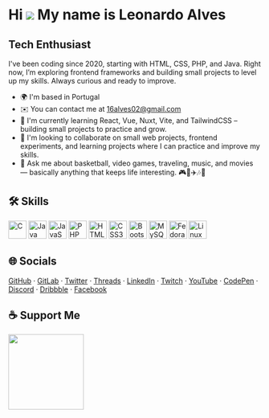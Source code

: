 Hi ![](https://user-images.githubusercontent.com/18350557/176309783-0785949b-9127-417c-8b55-ab5a4333674e.gif) My name is Leonardo Alves
=======================================================================================================================================

Tech Enthusiast
---------------

I've been coding since 2020, starting with HTML, CSS, PHP, and Java. Right now, I’m exploring frontend frameworks and building small projects to level up my skills. Always curious and ready to improve.

* 🌍  I'm based in Portugal  
* ✉️  You can contact me at [16alves02@gmail.com](mailto:16alves02@gmail.com)  
* 🧠  I'm currently learning React, Vue, Nuxt, Vite, and TailwindCSS – building small projects to practice and grow.  
* 👥  I'm looking to collaborate on small web projects, frontend experiments, and learning projects where I can practice and improve my skills.  
* 💬  Ask me about basketball, video games, traveling, music, and movies — basically anything that keeps life interesting. 🎮🏀✈️🎶🍿  

## 🛠️ Skills  

<p align="left">
<a href="https://docs.microsoft.com/en-us/cpp/?view=msvc-170" target="_blank" rel="noreferrer"><img src="https://raw.githubusercontent.com/danielcranney/readme-generator/main/public/icons/skills/c-colored.svg" alt="C" title="C" width="36" height="36" /></a>
<a href="https://www.oracle.com/java/" target="_blank" rel="noreferrer"><img src="https://raw.githubusercontent.com/danielcranney/readme-generator/main/public/icons/skills/java-colored.svg" alt="Java" title="Java" width="36" height="36" /></a>
<a href="https://developer.mozilla.org/en-US/docs/Web/JavaScript" target="_blank" rel="noreferrer"><img src="https://raw.githubusercontent.com/danielcranney/readme-generator/main/public/icons/skills/javascript-colored.svg" alt="JavaScript" title="JavaScript" width="36" height="36" /></a>
<a href="https://www.php.net/" target="_blank" rel="noreferrer"><img src="https://raw.githubusercontent.com/danielcranney/readme-generator/main/public/icons/skills/php-colored.svg" alt="PHP" title="PHP" width="36" height="36" /></a>
<a href="https://developer.mozilla.org/en-US/docs/Glossary/HTML5" target="_blank" rel="noreferrer"><img src="https://raw.githubusercontent.com/danielcranney/readme-generator/main/public/icons/skills/html5-colored.svg" alt="HTML5" title="HTML5" width="36" height="36" /></a>
<a href="https://www.w3.org/TR/CSS/#css" target="_blank" rel="noreferrer"><img src="https://raw.githubusercontent.com/danielcranney/readme-generator/main/public/icons/skills/css3-colored.svg" alt="CSS3" title="CSS3" width="36" height="36" /></a>
<a href="https://getbootstrap.com/" target="_blank" rel="noreferrer"><img src="https://raw.githubusercontent.com/danielcranney/readme-generator/main/public/icons/skills/bootstrap-colored.svg" alt="Bootstrap" title="Bootstrap" width="36" height="36" /></a>
<a href="https://www.mysql.com/" target="_blank" rel="noreferrer"><img src="https://raw.githubusercontent.com/danielcranney/readme-generator/main/public/icons/skills/mysql-colored.svg" alt="MySQL" title="MySQL" width="36" height="36" /></a>
<a href="https://fedoraproject.org/" target="_blank" rel="noreferrer"><img src="https://raw.githubusercontent.com/danielcranney/readme-generator/main/public/icons/skills/fedora-colored.svg" alt="Fedora" title="Fedora" width="36" height="36" /></a>
<a href="https://www.linux.org" target="_blank" rel="noreferrer"><img src="https://raw.githubusercontent.com/danielcranney/readme-generator/main/public/icons/skills/linux-colored.svg" alt="Linux" title="Linux" width="36" height="36" /></a>
</p>

## 🌐 Socials  

[GitHub](https://www.github.com/16alves02) · [GitLab](https://www.gitlab.com/16alves02) · [Twitter](https://www.x.com/16alves02) · [Threads](https://www.threads.net/@16alves02) · [LinkedIn](https://www.linkedin.com/in/leonardo-alves-502ba8291/) · [Twitch](https://www.twitch.tv/16alves02) · [YouTube](https://www.youtube.com/@16alves02) · [CodePen](https://www.codepen.io/16alves02) · [Discord](https://discord.com/users/16alves02) · [Dribbble](https://www.dribbble.com/16alves02) · [Facebook](https://www.facebook.com/16alves02)  

## ☕ Support Me  

<a href="https://www.buymeacoffee.com/16alves02"><img src="https://cdn.buymeacoffee.com/buttons/v2/default-yellow.png" width="150"/></a>

